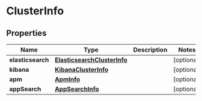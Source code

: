 # ClusterInfo

## Properties
Name | Type | Description | Notes
------------ | ------------- | ------------- | -------------
**elasticsearch** | [**ElasticsearchClusterInfo**](ElasticsearchClusterInfo.md) |  |  [optional]
**kibana** | [**KibanaClusterInfo**](KibanaClusterInfo.md) |  |  [optional]
**apm** | [**ApmInfo**](ApmInfo.md) |  |  [optional]
**appSearch** | [**AppSearchInfo**](AppSearchInfo.md) |  |  [optional]

